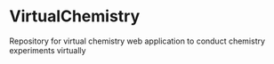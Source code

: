 # VirtualChemistry
Repository for virtual chemistry web application to conduct chemistry experiments virtually

